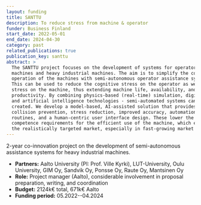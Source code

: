 ```yaml
---
layout: funding
title: SANTTU
description: To reduce stress from machine & operator
funder: Business Finland
start_date: 2022-05-01
end_date: 2024-04-30
category: past
related_publications: true
publication_key: santtu
abstract: >
  The SANTTU project focuses on the development of systems for operators of work
  machines and heavy industrial machines. The aim is to simplify the control and
  operation of the machines with semi-autonomous operator assistance systems.
  This can be used to reduce the cognitive stress on the operator as well as the
  stress on the machine, thus extending machine life, availability, and
  productivity. By combining physics-based (real-time) simulation, digital twins
  and artificial intelligence technologies - semi-automated systems can be
  created. We develop a model-based, AI-assisted solution that provides
  collision prevention, stress reduction, improved accuracy, automation of work
  routines, and a human-centric user interface design. These lower the
  competence requirements for the efficient use of the machine, which expands
  the realistically targeted market, especially in fast-growing market areas.
---
```


2-year co-innovation project on the development of semi-autonomous assistance
systems for heavy industrial machines.

- **Partners:** Aalto University (PI: Prof. Ville Kyrki), LUT-University, Oulu
  University, GIM Oy, Sandvik Oy, Ponsse Oy, Raute Oy, Mantsinen Oy
- **Role:** Project manager (Aalto), considerable involvement in proposal preparation, writing, and coordination
- **Budget:** 2124k€ total, 671k€ Aalto
- **Funding period:** 05.2022--04.2024
